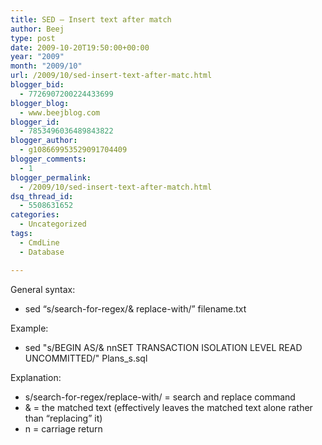 ```yaml
---
title: SED – Insert text after match
author: Beej
type: post
date: 2009-10-20T19:50:00+00:00
year: "2009"
month: "2009/10"
url: /2009/10/sed-insert-text-after-matc.html
blogger_bid:
  - 7726907200224433699
blogger_blog:
  - www.beejblog.com
blogger_id:
  - 7853496036489843822
blogger_author:
  - g108669953529091704409
blogger_comments:
  - 1
blogger_permalink:
  - /2009/10/sed-insert-text-after-match.html
dsq_thread_id:
  - 5508631652
categories:
  - Uncategorized
tags:
  - CmdLine
  - Database

---
```

General syntax:

  * sed “s/search-for-regex/& replace-with/” filename.txt

Example:

  * sed "s/BEGIN AS/& nnSET TRANSACTION ISOLATION LEVEL READ UNCOMMITTED/" Plans_s.sql

Explanation:

  * s/search-for-regex/replace-with/ = search and replace command
  * & = the matched text (effectively leaves the matched text alone rather than “replacing” it)
  * n = carriage return